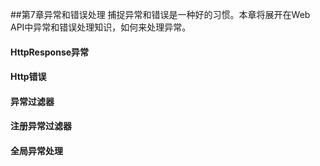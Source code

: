 ##第7章异常和错误处理
捕捉异常和错误是一种好的习惯。本章将展开在Web API中异常和错误处理知识，如何来处理异常。

#### HttpResponse异常
#### Http错误
#### 异常过滤器
#### 注册异常过滤器
#### 全局异常处理
